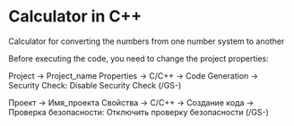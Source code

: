 # Calculator in C++
Calculator for converting the numbers from one number system to another

Before executing the code, you need to change the project properties:

  Project -> Project_name Properties -> C/C++ -> Code Generation -> Security Check: Disable Security Check (/GS-)

  Проект -> Имя_проекта Свойства -> C/C++ -> Создание кода -> Проверка безопасности: Отключить проверку безопасности (/GS-)
